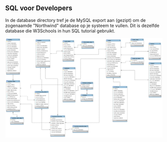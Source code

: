 ## SQL voor Developers

In de database directory tref je de MySQL export aan
(gezipt) om de zogenaamde "Northwind" database op je
systeem te vullen. Dit is dezelfde database die 
W3Schools in hun SQL tutorial gebruikt.

<img src='./database/northwind-erd.png'>